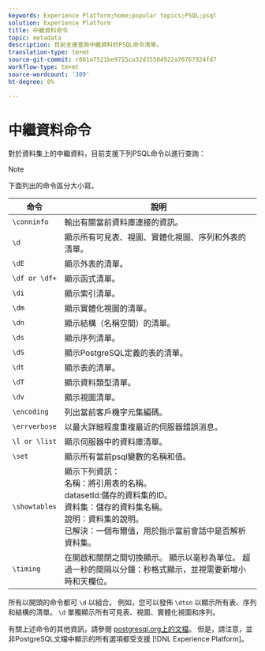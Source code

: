 ```yaml
---
keywords: Experience Platform;home;popular topics;PSQL;psql
solution: Experience Platform
title: 中繼資料命令
topic: metadata
description: 目前支援查詢中繼資料的PSQL命令清單。
translation-type: tm+mt
source-git-commit: c081a7521be9715ca32d35504922a70767924fd7
workflow-type: tm+mt
source-wordcount: '309'
ht-degree: 0%

---
```



# 中繼資料命令

對於資料集上的中繼資料，目前支援下列PSQL命令以進行查詢：

>[!NOTE]
>
>下面列出的命令區分大小寫。

| 命令 | 說明 |
|------- | ------------|
| `\conninfo` | 輸出有關當前資料庫連接的資訊。 |
| `\d` | 顯示所有可見表、視圖、實體化視圖、序列和外表的清單。 |
| `\dE` | 顯示外表的清單。 |
| `\df or \df+` | 顯示函式清單。 |
| `\di` | 顯示索引清單。 |
| `\dm` | 顯示實體化視圖的清單。 |
| `\dn` | 顯示結構（名稱空間）的清單。 |
| `\ds` | 顯示序列清單。 |
| `\dS` | 顯示PostgreSQL定義的表的清單。 |
| `\dt` | 顯示表的清單。 |
| `\dT` | 顯示資料類型清單。 |
| `\dv` | 顯示視圖清單。 |
| `\encoding` | 列出當前客戶機字元集編碼。 |
| `\errverbose` | 以最大詳細程度重複最近的伺服器錯誤消息。 |
| `\l or \list` | 顯示伺服器中的資料庫清單。 |
| `\set` | 顯示所有當前psql變數的名稱和值。 |
| `\showtables` | 顯示下列資訊： <br>名稱：將引用表的名稱。<br>datasetId:儲存的資料集的ID。<br>資料集：儲存的資料集名稱。<br>說明：資料集的說明。<br>已解決：一個布爾值，用於指示當前會話中是否解析資料集。 |
| `\timing` | 在開啟和關閉之間切換顯示。 顯示以毫秒為單位。 超過一秒的間隔以分鐘：秒格式顯示，並視需要新增小時和天欄位。 |

所有以開頭的命令都可 `\d` 以組合。 例如，您可以發佈 `\dtsn` 以顯示所有表、序列和結構的清單。 `\d` 單獨顯示所有可見表、視圖、實體化視圖和序列。

有關上述命令的其他資訊，請參閱 [postgresql.org上的文檔](https://www.postgresql.org/docs/10/app-psql.html)。 但是，請注意，並非PostgreSQL文檔中顯示的所有選項都受支援 [!DNL Experience Platform]。


